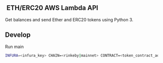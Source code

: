 
##  ETH/ERC20 AWS Lambda API

Get balances and send Ether and ERC20 tokens using Python 3.

## Develop

Run main
```sh
INFURA=<infura_key> CHAIN=<rinkeby|mainnet> CONTRACT=<token_contract_address> DAI=<dai_contract_address> MARKET=<market_contract_address> AGENT=<agent_contract_address> ACCOUNT=<funded_account> PRIVATEKEY=<private_key> python Helysia.py
```
